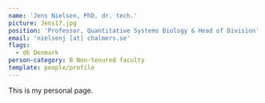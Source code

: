 ```yaml
---
name: 'Jens Nielsen, PhD, dr. tech.'
picture: Jens17.jpg
position: 'Professor, Quantitative Systems Biology & Head of Division'
email: 'nielsenj [at] chalmers.se'
flags:
  - dk Denmark
person-category: B Non-tenured faculty
template: people/profile
---
```

This is my personal page.
